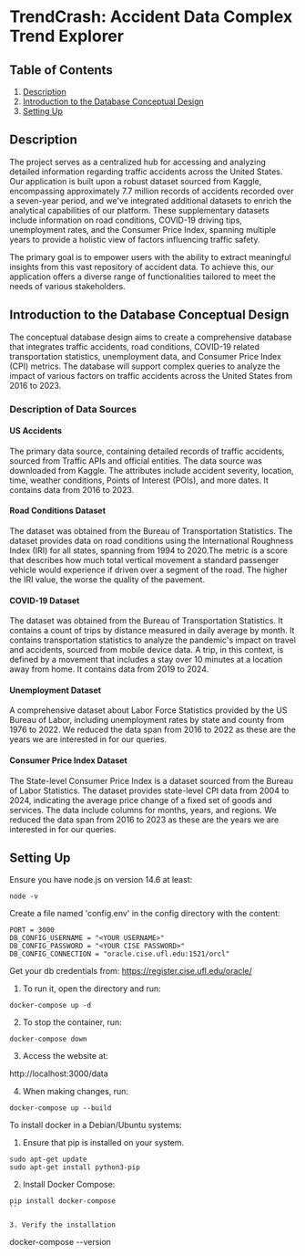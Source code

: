 # TrendCrash: Accident Data Complex Trend Explorer

## Table of Contents

1. [Description](#Description)
2. [Introduction to the Database Conceptual Design](#Introduction-to-the-Database-Conceptual-Design)
3. [Setting Up](#Setting-Up)

## Description

The project serves as a centralized hub for accessing and analyzing detailed information regarding traffic accidents across the United States. Our application is built upon a robust dataset sourced from Kaggle, encompassing approximately 7.7 million records of accidents recorded over a seven-year period, and we've integrated additional datasets to enrich the analytical capabilities of our platform. These supplementary datasets include information on road conditions, COVID-19 driving tips, unemployment rates, and the Consumer Price Index, spanning multiple years to provide a holistic view of factors influencing traffic safety.

The primary goal is to empower users with the ability to extract meaningful insights from this vast repository of accident data. To achieve this, our application offers a diverse range of functionalities tailored to meet the needs of various stakeholders.


## Introduction to the Database Conceptual Design
The conceptual database design aims to create a comprehensive database that integrates traffic accidents, road conditions, COVID-19 related transportation statistics, unemployment data, and Consumer Price Index (CPI) metrics. The database will support complex queries to analyze the impact of various factors on traffic accidents across the United States from 2016 to 2023.

### Description of Data Sources
#### US Accidents
The primary data source, containing detailed records of traffic accidents, sourced from Traffic APIs and official entities. The data source was downloaded from Kaggle. The attributes include accident severity, location, time, weather conditions, Points of Interest (POIs), and more dates. It contains data from 2016 to 2023.
#### Road Conditions Dataset 
The dataset was obtained from the Bureau of Transportation Statistics. The dataset provides data on road conditions using the International Roughness Index (IRI) for all states, spanning from 1994 to 2020.The metric is a score that describes how much total vertical movement a standard passenger vehicle would experience if driven over a segment of the road. The higher the IRI value, the worse the quality of the pavement.
#### COVID-19 Dataset
The dataset was obtained from the Bureau of Transportation Statistics. It contains a count of trips by distance measured in daily average by month. It contains transportation statistics to analyze the pandemic's impact on travel and accidents, sourced from mobile device data. A trip, in this context, is defined by a movement that includes a stay over 10 minutes at a location away from home. It contains data from 2019 to 2024.
#### Unemployment Dataset
A comprehensive dataset about Labor Force Statistics provided by the US Bureau of Labor, including unemployment rates by state and county from 1976 to 2022. We reduced the data span from 2016 to 2022 as these are the years we are interested in for our queries.
#### Consumer Price Index Dataset
The State-level Consumer Price Index is a dataset sourced from the Bureau of Labor Statistics. The dataset provides state-level CPI data from 2004 to 2024, indicating the average price change of a fixed set of goods and services. The data include columns for months, years, and regions. We reduced the data span from 2016 to 2023 as these are the years we are interested in for our queries.

## Setting Up

Ensure you have node.js on version 14.6 at least:

```
node -v
```

Create a file named 'config.env' in the config directory with the content:

```
PORT = 3000
DB_CONFIG_USERNAME = "<YOUR USERNAME>"
DB_CONFIG_PASSWORD = "<YOUR CISE PASSWORD>"
DB_CONFIG_CONNECTION = "oracle.cise.ufl.edu:1521/orcl"
```

Get your db credentials from: https://register.cise.ufl.edu/oracle/

1. To run it, open the directory and run:

```
docker-compose up -d
```

2. To stop the container, run:

```
docker-compose down
```

3. Access the website at:

http://localhost:3000/data

4. When making changes, run:

```
docker-compose up --build
```

To install docker in a Debian/Ubuntu systems:


1. Ensure that pip is installed on your system. 

```
sudo apt-get update
sudo apt-get install python3-pip
```

2. Install Docker Compose:

```
pip install docker-compose
``

3. Verify the installation

```
docker-compose --version
```